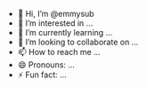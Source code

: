 - 👋 Hi, I’m @emmysub
- 👀 I’m interested in ...
- 🌱 I’m currently learning ...
- 💞️ I’m looking to collaborate on ...
- 📫 How to reach me ...
- 😄 Pronouns: ...
- ⚡ Fun fact: ...

<!---
emmysub/emmysub is a ✨ special ✨ repository because its `README.md` (this file) appears on your GitHub profile.
You can click the Preview link to take a look at your changes.
--->
